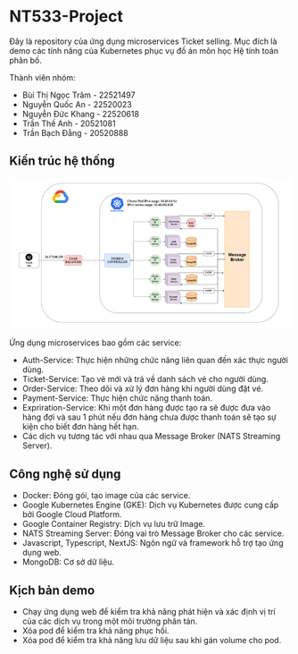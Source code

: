 # NT533-Project

Đây là repository của ứng dụng microservices Ticket selling. Mục đích là demo các tính năng của Kubernetes phục vụ đồ án môn học Hệ tính toán phân bố.

Thành viên nhóm:

- Bùi Thị Ngọc Trăm - 22521497
- Nguyễn Quốc An - 22520023
- Nguyễn Đức Khang - 22520618
- Trần Thế Anh - 20521081
- Trần Bạch Đằng - 20520888

## Kiến trúc hệ thống

![app architecture image](./app-architecture.png)

Ứng dụng microservices bao gồm các service:
- Auth-Service: Thực hiện những chức năng liên quan đến xác thực người dùng.
- Ticket-Service: Tạo vé mới và trả về danh sách vé cho người dùng.
- Order-Service: Theo dõi và xử lý đơn hàng khi người dùng đặt vé.
- Payment-Service: Thực hiện chức năng thanh toán.
- Expriration-Service: Khi một đơn hàng được tạo ra sẽ được đưa vào hàng đợi và sau 1 phút nếu đơn hàng chưa được thanh toán sẽ tạo sự kiện cho biết đơn hàng hết hạn.
- Các dịch vụ tương tác với nhau qua Message Broker (NATS Streaming Server).

## Công nghệ sử dụng

- Docker: Đóng gói, tạo image của các service.
- Google Kubernetes Engine (GKE): Dịch vụ Kubernetes được cung cấp bởi Google Cloud Platform.
- Google Container Registry: Dịch vụ lưu trữ Image.
- NATS Streaming Server: Đóng vai trò Message Broker cho các service.
- Javascript, Typescript, NextJS: Ngôn ngữ và framework hỗ trợ tạo ứng dụng web.
- MongoDB: Cơ sở dữ liệu.

## Kịch bản demo

- Chạy ứng dụng web để kiểm tra khả năng phát hiện và xác định vị trí của các dịch vụ trong một môi trường phân tán.
- Xóa pod để kiểm tra khả năng phục hồi.
- Xóa pod để kiểm tra khả năng lưu dữ liệu sau khi gán volume cho pod.
